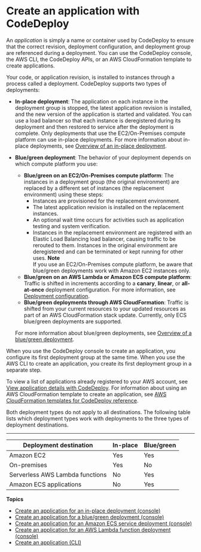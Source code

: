# Create an application with CodeDeploy<a name="applications-create"></a>

An *application* is simply a name or container used by CodeDeploy to ensure that the correct revision, deployment configuration, and deployment group are referenced during a deployment\. You can use the CodeDeploy console, the AWS CLI, the CodeDeploy APIs, or an AWS CloudFormation template to create applications\.

Your code, or application revision, is installed to instances through a process called a deployment\. CodeDeploy supports two types of deployments: 
+ **In\-place deployment**: The application on each instance in the deployment group is stopped, the latest application revision is installed, and the new version of the application is started and validated\. You can use a load balancer so that each instance is deregistered during its deployment and then restored to service after the deployment is complete\. Only deployments that use the EC2/On\-Premises compute platform can use in\-place deployments\. For more information about in\-place deployments, see [Overview of an in\-place deployment](welcome.md#welcome-deployment-overview-in-place)\.
+ **Blue/green deployment**: The behavior of your deployment depends on which compute platform you use:
  + **Blue/green on an EC2/On\-Premises compute platform**: The instances in a deployment group \(the original environment\) are replaced by a different set of instances \(the replacement environment\) using these steps:
    + Instances are provisioned for the replacement environment\.
    + The latest application revision is installed on the replacement instances\.
    + An optional wait time occurs for activities such as application testing and system verification\.
    + Instances in the replacement environment are registered with an Elastic Load Balancing load balancer, causing traffic to be rerouted to them\. Instances in the original environment are deregistered and can be terminated or kept running for other uses\.
**Note**  
If you use an EC2/On\-Premises compute platform, be aware that blue/green deployments work with Amazon EC2 instances only\.
  + **Blue/green on an AWS Lambda or Amazon ECS compute platform**: Traffic is shifted in increments according to a **canary**, **linear**, or **all\-at\-once** deployment configuration\. For more information, see [Deployment configuration](primary-components.md#primary-components-deployment-configuration)\.
  + **Blue/green deployments through AWS CloudFormation**: Traffic is shifted from your current resources to your updated resources as part of an AWS CloudFormation stack update\. Currently, only ECS blue/green deployments are supported\. 

  For more information about blue/green deployments, see [Overview of a blue/green deployment](welcome.md#welcome-deployment-overview-blue-green)\.

When you use the CodeDeploy console to create an application, you configure its first deployment group at the same time\. When you use the AWS CLI to create an application, you create its first deployment group in a separate step\.

To view a list of applications already registered to your AWS account, see [View application details with CodeDeploy](applications-view-details.md)\. For information about using an AWS CloudFormation template to create an application, see [AWS CloudFormation templates for CodeDeploy reference](reference-cloudformation-templates.md)\.

 Both deployment types do not apply to all destinations\. The following table lists which deployment types work with deployments to the three types of deployment destinations\.


****  

| Deployment destination | In\-place | Blue/green | 
| --- | --- | --- | 
| Amazon EC2  | Yes | Yes | 
| On\-premises | Yes | No | 
| Serverless AWS Lambda functions | No | Yes | 
| Amazon ECS applications | No | Yes | 



**Topics**
+ [Create an application for an in\-place deployment \(console\)](applications-create-in-place.md)
+ [Create an application for a blue/green deployment \(console\)](applications-create-blue-green.md)
+ [Create an application for an Amazon ECS service deployment \(console\)](applications-create-ecs.md)
+ [Create an application for an AWS Lambda function deployment \(console\)](applications-create-lambda.md)
+ [Create an application \(CLI\)](applications-create-cli.md)